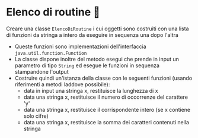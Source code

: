 # Elenco di routine 🛴

Creare una classe `ElencoDiRoutine` i cui oggetti sono costruiti con una lista di funzioni da stringa a intero da eseguire in sequenza una dopo l'altra
- Queste funzioni sono implementazioni dell'interfaccia `java.util.function.Function`
- La classe dispone inoltre del metodo esegui che prende in input un parametro di tipo `String` ed esegue le funzioni in sequenza stampandone l'output
- Costruire quindi un'istanza della classe con le seguenti funzioni (usando riferimenti a metodi laddove possibile):
  - data in input una stringa x, restituisce la lunghezza di x
  - data una stringa x, restituisce il numero di occorrenze del carattere 'y'
  - data una stringa x, restituisce il corrispondente intero (se x contiene solo cifre)
  - data una stringa x, restituisce la somma dei caratteri contenuti nella stringa

